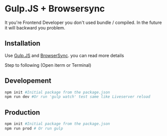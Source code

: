 # Gulp.JS + Browsersync

It you're Frontend Developer you don't used bundle / compiled. In the future it will backward you problem.

## Installation

Use [Gulp.JS](https://gulpjs.com/) and [BrowserSync](https://browsersync.io/docs/gulp). you can read more details

Step to following (Open iterm or Terminal)

## Developement
```bash
npm init #Initial package from the package.json
npm run dev #Or run 'gulp watch' test same like Liveserver reload 
```

## Production

```python
npm init #Initial package from the package.json
npm run prod # Or run gulp
```